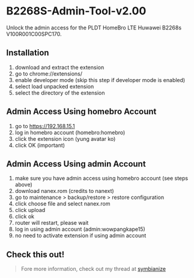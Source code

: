 # B2268S-Admin-Tool-v2.00
Unlock the admin access for the PLDT HomeBro LTE Huwawei B2268s V100R001C00SPC170.


## Installation
1. download and extract the extension
2. go to chrome://extensions/
3. enable developer mode (skip this step if developer mode is enabled)
4. select load unpacked extension
5. select the directory of the extension


## Admin Access Using homebro Account
1. go to https://192.168.15.1
2. log in homebro account (homebro:homebro)
3. click the extension icon (yung avatar ko)
4. click OK (important)


## Admin Access Using admin Account
1. make sure you have admin access using homebro account (see steps above)
2. download nanex.rom (credits to nanext)
3. go to maintenance > backup/restore > restore configuration
4. click choose file and select nanex.rom
5. click upload
6. click ok
7. router will restart, please wait
8. log in using admin account (admin:wowpangkape15)
9. no need to activate extension if using admin account


## Check this out!
>Fore more information, check out my thread at [symbianize](http://www.symbianize.com/showthread.php?t=1360167)

